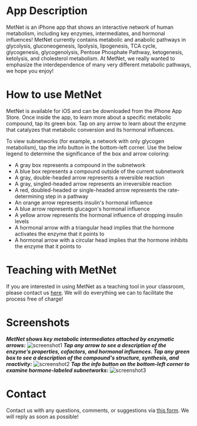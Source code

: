 # App Description
MetNet is an iPhone app that shows an interactive network of human metabolism, including key enzymes, intermediates, and hormonal influences! MetNet currently contains metabolic and anabolic pathways in glycolysis, gluconeogenesis, lipolysis, lipogenesis, TCA cycle, glycogenesis, glycogenolysis, Pentose Phosphate Pathway, ketogenesis, ketolysis, and cholesterol metabolism. At MetNet, we really wanted to emphasize the interdependence of many very different metabolic pathways, we hope you enjoy!

# How to use MetNet
MetNet is available for iOS and can be downloaded from the iPhone App Store. Once inside the app, to learn more about a specific metabolic compound, tap its green box. Tap on any arrow to learn about the enzyme that catalyzes that metabolic conversion and its hormonal influences.

To view subnetworks (for example, a network with only glycogen metabolism), tap the info button in the bottom-left corner. Use the below legend to determine the significance of the box and arrow coloring:
* A gray box represents a compound in the subnetwork
* A blue box represents a compound outside of the current subnetwork
* A gray, double-headed arrow represents a reversible reaction
* A gray, singled-headed arrow represents an irreversible reaction
* A red, doubled-headed or single-headed arrow represents the rate-determining step in a pathway
* An orange arrow represents insulin's hormonal influence
* A blue arrow represents glucagon's hormonal influence
* A yellow arrow represents the hormonal influence of dropping insulin levels
* A hormonal arrow with a triangular head implies that the hormone activates the enzyme that it points to
* A hormonal arrow with a circular head implies that the hormone inhibits the enzyme that it points to


# Teaching with MetNet
If you are interested in using MetNet as a teaching tool in your classroom, please contact us [here](https://goo.gl/forms/4T8HIbKcxiWdPMgC3). We will do everything we can to facilitate the process free of charge!

# Screenshots
***MetNet shows key metabolic intermediates attached by enzymatic arrows:***
![screenshot1](https://d3uepj124s5rcx.cloudfront.net/items/3h2m1v1l3d0i433m2q2F/screenshot1.png?v=6ba97b1e)
***Tap any arrow to see a description of the enzyme's properties, cofactors, and hormonal influences. Tap any green box to see a description of the compound's structure, synthesis, and reactivity:***
![screenshot2](https://d3uepj124s5rcx.cloudfront.net/items/2G3Z3E0D362O172X0P1C/screenshot2.png?v=e81474ef)
***Tap the info button on the bottom-left corner to examine hormone-labeled subnetworks:***
![screenshot3](https://d2ppvlu71ri8gs.cloudfront.net/items/0w3V3A2U1e003Q451I28/screenshot3.png?v=a4a8e218)

# Contact
Contact us with any questions, comments, or suggestions via [this form](https://goo.gl/forms/4T8HIbKcxiWdPMgC3). We will reply as soon as possible!
